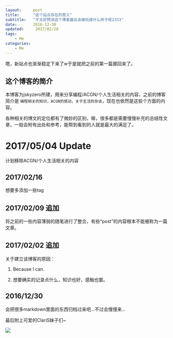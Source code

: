 ```yaml
---
layout:     post
title:      "这个站点存在的意义"
subtitle:   "不太好预测这个博客最后会被玩成什么样子呢2333"
date:       2016-12-30
updated:     2017/02/28
tags:
    - Me
categories:
    - Me
---
```


嗯，新站点也渐渐稳定下来了w于是就把之前的第一篇挪回来了。


## 这个博客的简介

本博客为jskyzero所建，用来分享编程/ACGN/个人生活相关的内容，之前的博客简介是 `编程相关的知识，ACGN的感动，关于生活的杂谈`，现在也依然是这些个方面的内容。

各种相关的博文的定位都有了微妙的区别，嘛，很多都是需要慢慢补充的总结性文章，一般会附有出处和参考，能帮到看到的人就是最大的满足了。

# 2017/05/04 Update

计划移除ACGN/个人生活相关的内容



## 2017/02/16

想要多添加一些tag

## 2017/02/09 追加

将之前的一些内容薄弱的随笔进行了整合，有些“post”的内容根本不能被称为一篇文章。

## 2017/02/02 追加

关于建立该博客的原因：

1. Because I can.

2. 想要确实的记录点什么，知识也好，感触也罢。

## 2016/12/30

会把很多markdown里面的东西归档过来吧...不过会慢慢来...

最后附上可爱的ClariS妹子们~

![](http://www.clarismusic.jp/images/enter/img_main.png)
